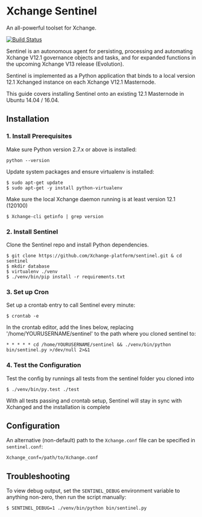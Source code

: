# Xchange Sentinel

An all-powerful toolset for Xchange.

[![Build Status](https://travis-ci.org/Xchangepay/sentinel.svg?branch=master)](https://travis-ci.org/Xchangepay/sentinel)

Sentinel is an autonomous agent for persisting, processing and automating Xchange V12.1 governance objects and tasks, and for expanded functions in the upcoming Xchange V13 release (Evolution).

Sentinel is implemented as a Python application that binds to a local version 12.1 Xchanged instance on each Xchange V12.1 Masternode.

This guide covers installing Sentinel onto an existing 12.1 Masternode in Ubuntu 14.04 / 16.04.

## Installation

### 1. Install Prerequisites

Make sure Python version 2.7.x or above is installed:

    python --version

Update system packages and ensure virtualenv is installed:

    $ sudo apt-get update
    $ sudo apt-get -y install python-virtualenv

Make sure the local Xchange daemon running is at least version 12.1 (120100)

    $ Xchange-cli getinfo | grep version

### 2. Install Sentinel

Clone the Sentinel repo and install Python dependencies.

    $ git clone https://github.com/Xchange-platform/sentinel.git & cd sentinel
    $ mkdir database
    $ virtualenv ./venv
    $ ./venv/bin/pip install -r requirements.txt

### 3. Set up Cron

Set up a crontab entry to call Sentinel every minute:

    $ crontab -e

In the crontab editor, add the lines below, replacing '/home/YOURUSERNAME/sentinel' to the path where you cloned sentinel to:

    * * * * * cd /home/YOURUSERNAME/sentinel && ./venv/bin/python bin/sentinel.py >/dev/null 2>&1

### 4. Test the Configuration

Test the config by runnings all tests from the sentinel folder you cloned into

    $ ./venv/bin/py.test ./test

With all tests passing and crontab setup, Sentinel will stay in sync with Xchanged and the installation is complete

## Configuration

An alternative (non-default) path to the `Xchange.conf` file can be specified in `sentinel.conf`:

    Xchange_conf=/path/to/Xchange.conf

## Troubleshooting

To view debug output, set the `SENTINEL_DEBUG` environment variable to anything non-zero, then run the script manually:

    $ SENTINEL_DEBUG=1 ./venv/bin/python bin/sentinel.py
